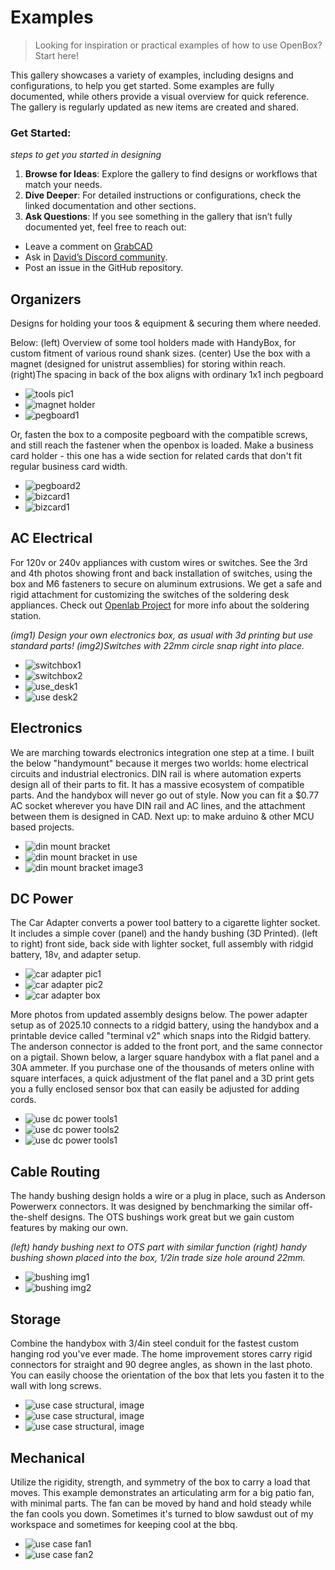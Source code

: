 # Examples

>
> Looking for inspiration or practical examples of how to use OpenBox? Start here!
>

This gallery showcases a variety of examples, including designs and configurations, to help you get started. Some examples are fully documented, while others provide a visual overview for quick reference. The gallery is regularly updated as new items are created and shared.

### Get Started:
_steps to get you started in designing_
1.	**Browse for Ideas**: Explore the gallery to find designs or workflows that match your needs.
2.	**Dive Deeper**: For detailed instructions or configurations, check the linked documentation and other sections.
3.	**Ask Questions**: If you see something in the gallery that isn’t fully documented yet, feel free to reach out:
- Leave a comment on [GrabCAD](https://grabcad.com/library?page=1&time=all_time&sort=recent&query=openbox)
- Ask in [David’s Discord community](https://discord.com/channels/1309520786364567594/1314395386408079410).
- Post an issue in the GitHub repository.

## Organizers
Designs for holding your toos & equipment & securing them where needed.

Below: (left) Overview of some tool holders made with HandyBox, for custom fitment of various round shank sizes.
(center) Use the box with a magnet (designed for unistrut assemblies) for storing within reach.
(right)The spacing in back of the box aligns with ordinary 1x1 inch pegboard

* ![tools pic1](img/img_tools1.JPG)
* ![magnet holder](img/img_magnet.jpg)
* ![pegboard1](img/img_pegboard1.jpg)

Or, fasten the box to a composite pegboard with the compatible screws, and still reach the fastener when the openbox is loaded.
Make a business card holder - this one has a wide section for related cards that don't fit regular business card width.

- ![pegboard2](img/img_pegboard2.jpg)
- ![bizcard1](img/img_bizcard1.jpg)
- ![bizcard1](img/img_bizcard1.jpg)

## AC Electrical
For 120v or 240v appliances with custom wires or switches.  See the 3rd and 4th photos showing front and back installation of switches, using the box and M6 fasteners to secure on aluminum extrusions.  We get a safe and rigid attachment for customizing the switches of the soldering desk appliances.  Check out [Openlab Project](qr.net/openlabproject) for more info about the soldering station.

_(img1) Design your own electronics box, as usual with 3d printing but use standard parts! (img2)Switches with 22mm circle snap right into place._

* ![switchbox1](img/img_switchbox1.jpg)
* ![switchbox2](img/img_switchbox2.jpg)
* ![use_desk1](img/use_desk1.jpg)
* ![use desk2](img/usedesk2.jpg)

## Electronics
We are marching towards electronics integration one step at a time.  I built the below "handymount" because it merges two worlds: home electrical circuits and industrial electronics.  DIN rail is where automation experts design all of their parts to fit.  It has a massive ecosystem of compatible parts.  And the handybox will never go out of style.  Now you can fit a $0.77 AC socket wherever you have DIN rail and AC lines, and the attachment between them is designed in CAD.  Next up: to make arduino & other MCU based projects.

* ![din mount bracket](https://d2t1xqejof9utc.cloudfront.net/screenshots/pics/6cb35d3681daa2a8277679868fdc6afa/original.jpg)
* ![din mount bracket in use](https://d2t1xqejof9utc.cloudfront.net/screenshots/pics/172e093a41ca89a2b01bc5f8ab06374a/original.jpg)
* ![din mount bracket image3](https://d2t1xqejof9utc.cloudfront.net/screenshots/pics/c397021bfe7a303dc420d1edc8d0b6a9/original.jpg)

## DC Power

The Car Adapter converts a power tool battery to a cigarette lighter socket.  It includes a simple cover (panel) and the handy bushing (3D Printed).
(left to right) front side, back side with lighter socket, full assembly with ridgid battery, 18v, and adapter setup.

* ![car adapter pic1](img/img_carAdapter1.jpg)
* ![car adapter pic2](img/img_carAdapter2.jpg)
* ![car adapter box](img/img_carAdapter3.jpg)

More photos from updated assembly designs below.  The power adapter setup as of 2025.10 connects to a ridgid battery, using the handybox and a printable device called "terminal v2" which snaps into the Ridgid battery.  The anderson connector is added to the front port, and the same connector on a pigtail.  Shown below, a larger square handybox with a flat panel and a 30A ammeter.  If you purchase one of the thousands of meters online with square interfaces, a quick adjustment of the flat panel and a 3D print gets you a fully enclosed sensor box that can easily be adjusted for adding cords.

- ![use dc power tools1](img/use_dc1.jpg)
- ![use dc power tools2](img/use_dc2.jpg)
- ![use dc power tools1](img/use_dc3.jpg)

## Cable Routing

The handy bushing design holds a wire or a plug in place, such as Anderson Powerwerx connectors.   It was designed by benchmarking the similar off-the-shelf designs.  The OTS bushings work great but we gain custom features by making our own.

_(left) handy bushing next to OTS part with similar function (right) handy bushing shown placed into the box, 1/2in trade size hole around 22mm._

* ![bushing img1](img/img_bushing1.JPG)
* ![bushing img2](img/img_bushing2.JPG)

## Storage

Combine the handybox with 3/4in steel conduit for the fastest custom hanging rod you've ever made.  The home improvement stores carry rigid connectors for straight and 90 degree angles, as shown in the last photo.  You can easily choose the orientation of the box that lets you fasten it to the wall with long screws. 

* ![use case structural, image](img/use_structure1.jpg)
* ![use case structural, image](img/use_structure2.jpg)
* ![use case structural, image](img/use_structure3.jpg)

## Mechanical
Utilize the rigidity, strength, and symmetry of the box to carry a load that moves.  This example demonstrates an articulating arm for a big patio fan, with minimal parts.  The fan can be moved by hand and hold steady while the fan cools you down.  Sometimes it's turned to blow sawdust out of my workspace and sometimes for keeping cool at the bbq.

* ![use case fan1](img/use_fan1.jpg)
* ![use case fan2](img/use_fan2.jpg)

